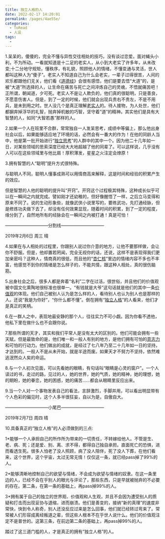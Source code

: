 ```yaml
---
title: 独立人格的人
date: 2022-02-17 14:20:01
permalink: /pages/4ae55e/
categories:
  - ToRead
  - 人设
tags:
  - 
---
```



1.呆呆的，傻傻的，完全不懂与异性交往相处的技巧，没有谈过恋爱。面对蝇头小利，不为所动。一看就知道是十二足的老实人，从小到大老实了许多年，从未改变;十二分地守规矩，懂秩序，有礼貌，照顾他人的情绪，不懂变通与灵活，世人都叫这种人为“傻子”。老实人不知道自己为什么会老实，一辈子过得很苦，人间的欢乐都跟他们无关，他们看《[道德经](https://www.zhihu.com/search?q=道德经&search_source=Entity&hybrid_search_source=Entity&hybrid_search_extra={"sourceType"%3A"answer"%2C"sourceId"%3A587467082})》会很有感悟，他们是要去悟“大道”的，是被“大道”所选择的人，让生命在痛苦与死亡之间淬炼自己的灵魂，不悟就痛苦吧！正所谓，朝闻道，夕可死。老实人不是让人欺负的，他们真的很聪明，只是善良，不愿意伤害人。但是，到了一定的时候，他们就会出现兵贵右不贵左，不是不用兵，是未到用之时。世人没几个是真正理解[老实人](https://www.zhihu.com/search?q=老实人&search_source=Entity&hybrid_search_source=Entity&hybrid_search_extra={"sourceType"%3A"answer"%2C"sourceId"%3A587467082})的。待人接物，为人处世，他们都摒弃掉浮华的礼智，抛弃掉机敏的巧智，坚守着“道”的精神。其实他们是具有大智慧的人，如同“大智若愚”那样的人。

2.如果一个人在班里不合群，常常独自一人发呆思考，成绩中等偏上，那么他出身社会以后，如果能够适应地了环境的话，必然会有一番大的作为！在他的同龄人当中，他是第一批开始进行“[独立思考](https://www.zhihu.com/search?q=独立思考&search_source=Entity&hybrid_search_source=Entity&hybrid_search_extra={"sourceType"%3A"answer"%2C"sourceId"%3A587467082})”的人群中的其中一个。因为他二十几年如一日，对某些领域的思索深度已经大大地超越了他的同辈了。可以这样说，几乎没有人可以在这些领域里与他比肩！厚积薄发，星星之火注定会燎原！

3.拥有智慧的人“聪明”提升方式很特殊。

与聪明人不同，聪明人懂事成熟可以用情商高来解释，这是时间和经验的积累产生的效应。

但是智慧的人他的聪明的提升叫“开窍”。开窍这个过程极其特殊，这种成长似乎可以在一瞬间之内就完成。譬如刚才还幼稚的，但好像醒悟了一样，之后立马变得和原来不同了。说的生动形象些，就像武侠小说里写的，要练武功，先打通经脉，但是修炼功夫做下去了，却没有任何效果显现，随着时间的积累，到了一定的程度，缘分到了，自然地所有的经脉会在一瞬间之内被打通！真是可怕！



——————————分割线——————————



2019年2月6日  周三   晴

4.如果在与人相处的过程里，你跟别人说过你介意的地方，让他不要那样做，会让你不舒服。但是，他却置若罔闻，完全无视你的话，还说，这样不是表现得我们更加亲密吗？这种人，情商真的很低，而且他的“[杏仁核](https://www.zhihu.com/search?q=杏仁核&search_source=Entity&hybrid_search_source=Entity&hybrid_search_extra={"sourceType"%3A"answer"%2C"sourceId"%3A587467082})”里边的情绪内容不多也不丰富，他感觉不到你的情绪是怎么样子的，不能共情，跟这种人相处，真的很伤脑筋。

5.出身社会之后，很多人都是奔着“名利”二字在过活，很世俗，并且他们的价值观被中国文化熏陶地很标准也很单一。“有钱就是大爷”这句话就是他们的其中一条[价值观](https://www.zhihu.com/search?q=价值观&search_source=Entity&hybrid_search_source=Entity&hybrid_search_extra={"sourceType"%3A"answer"%2C"sourceId"%3A587467082})的体现。他们自己被别人认为是怎么样的人，看待别人也认为别人也是那样的人。还说“我是为你好”，“你什么都不懂”。倒在拥有“[独立人格](https://www.zhihu.com/search?q=独立人格&search_source=Entity&hybrid_search_source=Entity&hybrid_search_extra={"sourceType"%3A"answer"%2C"sourceId"%3A587467082})”的人看来，他们才是真正的笑柄。

6.在一群人之中，表现地最安静的那个人，往往实力不可小觑。因为你看不透他，他私下里在做什么也不会跟你说。

7.那些所谓的天才，其实和我们平常人是没有太大的区别的。他们可能会拥有一些天赋，但是最致命的是，他们唯一和一般人有别的地方，是他们拥有可怕的[意志力](https://www.zhihu.com/search?q=意志力&search_source=Entity&hybrid_search_source=Entity&hybrid_search_extra={"sourceType"%3A"answer"%2C"sourceId"%3A587467082})和可怕的行动力。他们做出的成就，是经过了七八年乃至二十几年如一日的坚持，才达到的。一般人不是从未开始，就是半途而废。如果天才不努力不坚持，依然难逃泯然众人矣的命运。

8.与一个人初次见面，可以先看她的眼睛，有句话叫“眼睛是心灵的窗户”。一个人读过的书，走过的路，见过的人，她的世界，她的气质，她的精神，她的理想，她的期盼，她的眷恋，她的困惑，她的痛苦……都会从眼睛里反应出来。

9.当一个人对一个事物发表自己的看法，言辞激烈，手脚并用，可以看出明显带有个人色彩的偏见时，这个人多半很狂妄，自以为是，自傲自大。





——————————小尾巴——————————



2019年2月7日  周四  晴



10.具备真正的“独立人格”的人必须做到的三点:

​     1*能够一个人承担自己的所作所为带来的一切责任，不转嫁给他人。不管是生、老、病、死；还是爱、别、离、求不得，都得自己独自承担。直面死亡的恐惧，进而看透生死。很多人怕老了没人照顾，病了没人陪伴，死了没人下葬，在他们看来，这个世界，这个宇宙，太过无常无情！仅仅这一条，就已经pass掉了99%的人。

​     2*能够清晰地控制自己的欲望与情绪，不会成为欲望与情绪的奴隶。在这一条里边的人，已经不会在乎别人的眼光与评论了，那些东西，只是早就被抛弃的不必要的存在。第二条，在第一条的基础上，再pass掉99%的人。

​     3*拥有属于自己的独立的世界观、价值观和人生观，并且不会因为遭受别人的质疑和打击而出现妥协与退缩，进而崩溃。他们是善变的，接纳“新的真理”的速度非常快，快到令人称奇，别人还没反应过来是怎么回事，他们就已经转过弯来了。常常被人们形容成离经叛道之辈，但这些人根本不在乎世人说什么。他们的价值观注定不是普世的。这第三条，在前边第二条的基础上，再pass掉99%的人。

踏过了这三道门槛的人，才是真正的拥有“独立人格”的人。
